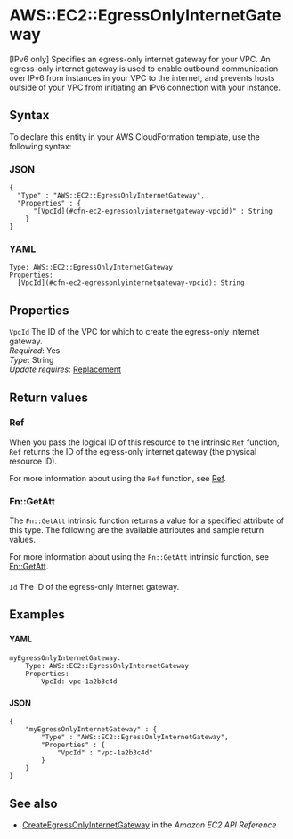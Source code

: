 # AWS::EC2::EgressOnlyInternetGateway<a name="aws-resource-ec2-egressonlyinternetgateway"></a>

\[IPv6 only\] Specifies an egress\-only internet gateway for your VPC\. An egress\-only internet gateway is used to enable outbound communication over IPv6 from instances in your VPC to the internet, and prevents hosts outside of your VPC from initiating an IPv6 connection with your instance\.

## Syntax<a name="aws-resource-ec2-egressonlyinternetgateway-syntax"></a>

To declare this entity in your AWS CloudFormation template, use the following syntax:

### JSON<a name="aws-resource-ec2-egressonlyinternetgateway-syntax.json"></a>

```
{
  "Type" : "AWS::EC2::EgressOnlyInternetGateway",
  "Properties" : {
      "[VpcId](#cfn-ec2-egressonlyinternetgateway-vpcid)" : String
    }
}
```

### YAML<a name="aws-resource-ec2-egressonlyinternetgateway-syntax.yaml"></a>

```
Type: AWS::EC2::EgressOnlyInternetGateway
Properties:
  [VpcId](#cfn-ec2-egressonlyinternetgateway-vpcid): String
```

## Properties<a name="aws-resource-ec2-egressonlyinternetgateway-properties"></a>

`VpcId` <a name="cfn-ec2-egressonlyinternetgateway-vpcid"></a>
The ID of the VPC for which to create the egress\-only internet gateway\.  
_Required_: Yes  
_Type_: String  
_Update requires_: [Replacement](https://docs.aws.amazon.com/AWSCloudFormation/latest/UserGuide/using-cfn-updating-stacks-update-behaviors.html#update-replacement)

## Return values<a name="aws-resource-ec2-egressonlyinternetgateway-return-values"></a>

### Ref<a name="aws-resource-ec2-egressonlyinternetgateway-return-values-ref"></a>

When you pass the logical ID of this resource to the intrinsic `Ref` function, `Ref` returns the ID of the egress\-only internet gateway \(the physical resource ID\)\.

For more information about using the `Ref` function, see [Ref](https://docs.aws.amazon.com/AWSCloudFormation/latest/UserGuide/intrinsic-function-reference-ref.html)\.

### Fn::GetAtt<a name="aws-resource-ec2-egressonlyinternetgateway-return-values-fn--getatt"></a>

The `Fn::GetAtt` intrinsic function returns a value for a specified attribute of this type\. The following are the available attributes and sample return values\.

For more information about using the `Fn::GetAtt` intrinsic function, see [Fn::GetAtt](https://docs.aws.amazon.com/AWSCloudFormation/latest/UserGuide/intrinsic-function-reference-getatt.html)\.

#### <a name="aws-resource-ec2-egressonlyinternetgateway-return-values-fn--getatt-fn--getatt"></a>

`Id` <a name="Id-fn::getatt"></a>
The ID of the egress\-only internet gateway\.

## Examples<a name="aws-resource-ec2-egressonlyinternetgateway--examples"></a>

### <a name="aws-resource-ec2-egressonlyinternetgateway--examples--"></a>

#### YAML<a name="aws-resource-ec2-egressonlyinternetgateway--examples----yaml"></a>

```
myEgressOnlyInternetGateway:
    Type: AWS::EC2::EgressOnlyInternetGateway
    Properties:
        VpcId: vpc-1a2b3c4d
```

### <a name="aws-resource-ec2-egressonlyinternetgateway--examples--"></a>

#### JSON<a name="aws-resource-ec2-egressonlyinternetgateway--examples----json"></a>

```
{
    "myEgressOnlyInternetGateway" : {
        "Type" : "AWS::EC2::EgressOnlyInternetGateway",
        "Properties" : {
            "VpcId" : "vpc-1a2b3c4d"
        }
    }
}
```

## See also<a name="aws-resource-ec2-egressonlyinternetgateway--seealso"></a>

- [CreateEgressOnlyInternetGateway](https://docs.aws.amazon.com/AWSEC2/latest/APIReference/ApiReference-query-CreateEgressOnlyInternetGateway.html) in the _Amazon EC2 API Reference_
